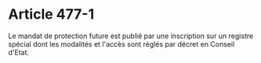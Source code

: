 # Article 477-1

<p>Le mandat de protection future est publié par une inscription sur un registre spécial dont les modalités et l'accès sont réglés par décret en Conseil d'Etat.</p>